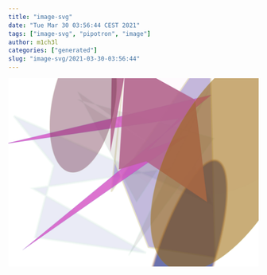 ```yaml
---
title: "image-svg"
date: "Tue Mar 30 03:56:44 CEST 2021"
tags: ["image-svg", "pipotron", "image"]
author: m1ch3l
categories: ["generated"]
slug: "image-svg/2021-03-30-03:56:44"
---
```


![](image.svg)
